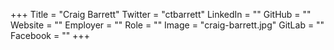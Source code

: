 +++
Title = "Craig Barrett"
Twitter = "ctbarrett"
LinkedIn = ""
GitHub = ""
Website = ""
Employer = ""
Role = ""
Image = "craig-barrett.jpg"
GitLab = ""
Facebook = ""
+++
